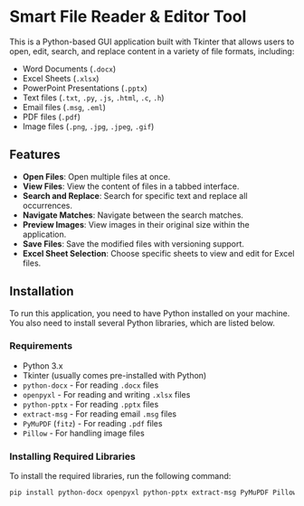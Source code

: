 # Smart File Reader & Editor Tool

This is a Python-based GUI application built with Tkinter that allows users to open, edit, search, and replace content in a variety of file formats, including:

- Word Documents (`.docx`)
- Excel Sheets (`.xlsx`)
- PowerPoint Presentations (`.pptx`)
- Text files (`.txt`, `.py`, `.js`, `.html`, `.c`, `.h`)
- Email files (`.msg`, `.eml`)
- PDF files (`.pdf`)
- Image files (`.png`, `.jpg`, `.jpeg`, `.gif`)

## Features

- **Open Files**: Open multiple files at once.
- **View Files**: View the content of files in a tabbed interface.
- **Search and Replace**: Search for specific text and replace all occurrences.
- **Navigate Matches**: Navigate between the search matches.
- **Preview Images**: View images in their original size within the application.
- **Save Files**: Save the modified files with versioning support.
- **Excel Sheet Selection**: Choose specific sheets to view and edit for Excel files.

## Installation

To run this application, you need to have Python installed on your machine. You also need to install several Python libraries, which are listed below.

### Requirements

- Python 3.x
- Tkinter (usually comes pre-installed with Python)
- `python-docx` - For reading `.docx` files
- `openpyxl` - For reading and writing `.xlsx` files
- `python-pptx` - For reading `.pptx` files
- `extract-msg` - For reading email `.msg` files
- `PyMuPDF` (`fitz`) - For reading `.pdf` files
- `Pillow` - For handling image files

### Installing Required Libraries

To install the required libraries, run the following command:

```bash
pip install python-docx openpyxl python-pptx extract-msg PyMuPDF Pillow

